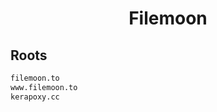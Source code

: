 


<h1 align="center">Filemoon</h1>  


## Roots


```html
filemoon.to
www.filemoon.to
kerapoxy.cc
```  

<br>
